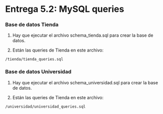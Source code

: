 # Entrega 5.2: MySQL queries

### Base de datos Tienda

1. Hay que ejecutar el archivo schema_tienda.sql para crear la base de datos.

2. Están las queries de Tienda en este archivo:

```
/tienda/tienda_queries.sql
```

### Base de datos Universidad

1. Hay que ejecutar el archivo schema_universidad.sql para crear la base de datos.

2. Están las queries de Tienda en este archivo:

```
/universidad/universidad_queries.sql
```
